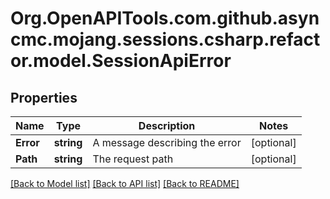 # Org.OpenAPITools.com.github.asyncmc.mojang.sessions.csharp.refactor.model.SessionApiError
## Properties

Name | Type | Description | Notes
------------ | ------------- | ------------- | -------------
**Error** | **string** | A message describing the error | [optional] 
**Path** | **string** | The request path | [optional] 

[[Back to Model list]](../README.md#documentation-for-models) [[Back to API list]](../README.md#documentation-for-api-endpoints) [[Back to README]](../README.md)

